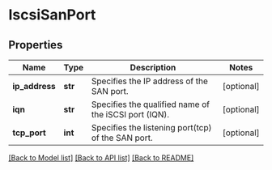 # IscsiSanPort

## Properties
Name | Type | Description | Notes
------------ | ------------- | ------------- | -------------
**ip_address** | **str** | Specifies the IP address of the SAN port. | [optional] 
**iqn** | **str** | Specifies the qualified name of the iSCSI port (IQN). | [optional] 
**tcp_port** | **int** | Specifies the listening port(tcp) of the SAN port. | [optional] 

[[Back to Model list]](../README.md#documentation-for-models) [[Back to API list]](../README.md#documentation-for-api-endpoints) [[Back to README]](../README.md)


